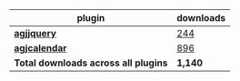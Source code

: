plugin|downloads
------|----------
[**agjjquery**](https://www.npmjs.com/package/agjjquery)|[244](https://www.npmjs.com/package/agjjquery)
[**agjcalendar**](https://www.npmjs.com/package/agjcalendar)|[896](https://www.npmjs.com/package/agjcalendar)
**Total downloads across all plugins**|**1,140**
